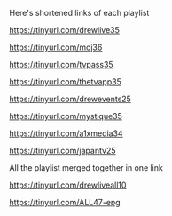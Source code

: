 Here's shortened links of each playlist

https://tinyurl.com/drewlive35

https://tinyurl.com/moj36

https://tinyurl.com/tvpass35

https://tinyurl.com/thetvapp35

https://tinyurl.com/drewevents25

https://tinyurl.com/mystique35

https://tinyurl.com/a1xmedia34

https://tinyurl.com/japantv25

All the playlist merged together in one link

https://tinyurl.com/drewliveall10

https://tinyurl.com/ALL47-epg
